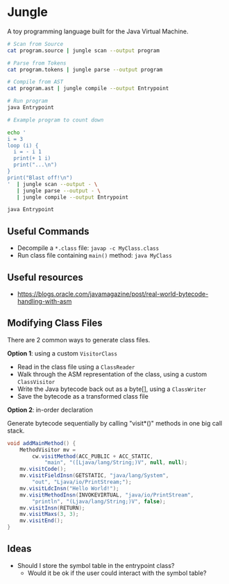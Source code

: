 Jungle
======

A toy programming language built for the Java Virtual Machine.

```bash
# Scan from Source
cat program.source | jungle scan --output program

# Parse from Tokens
cat program.tokens | jungle parse --output program

# Compile from AST
cat program.ast | jungle compile --output Entrypoint

# Run program
java Entrypoint
```

```bash
# Example program to count down

echo '
i = 3
loop (i) {
  i = - i 1
  print(+ 1 i)
  print("...\n")
}
print("Blast off!\n")
'  | jungle scan --output - \
   | jungle parse --output - \
   | jungle compile --output Entrypoint

java Entrypoint
```

## Useful Commands

- Decompile a `*.class` file: `javap -c MyClass.class`
- Run class file containing `main()` method: `java MyClass`

## Useful resources

- https://blogs.oracle.com/javamagazine/post/real-world-bytecode-handling-with-asm

## Modifying Class Files

There are 2 common ways to generate class files.

**Option 1**: using a custom `VisitorClass`

- Read in the class file using a `ClassReader`
- Walk through the ASM representation of the class, using a custom `ClassVisitor`
- Write the Java bytecode back out as a byte[], using a `ClassWriter`
- Save the bytecode as a transformed class file

**Option 2**: in-order declaration

Generate bytecode sequentially by calling "visit*()" methods in one big call stack.

```java
void addMainMethod() {
    MethodVisitor mv = 
        cw.visitMethod(ACC_PUBLIC + ACC_STATIC, 
            "main", "([Ljava/lang/String;)V", null, null);
    mv.visitCode();
    mv.visitFieldInsn(GETSTATIC, "java/lang/System", 
        "out", "Ljava/io/PrintStream;");
    mv.visitLdcInsn("Hello World!");
    mv.visitMethodInsn(INVOKEVIRTUAL, "java/io/PrintStream", 
        "println", "(Ljava/lang/String;)V", false);
    mv.visitInsn(RETURN);
    mv.visitMaxs(3, 3);
    mv.visitEnd();
}
```

## Ideas

- Should I store the symbol table in the entrypoint class?
    - Would it be ok if the user could interact with the symbol table?
